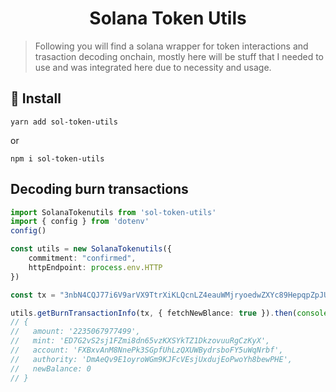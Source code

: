 <h1 style="text-align: center">
    Solana Token Utils
</h1>

> Following you will find a solana wrapper for token interactions and trasaction decoding onchain, mostly here will be stuff that I needed to use and was integrated here due to necessity and usage.

## 👷 Install

`yarn add sol-token-utils`

or

`npm i sol-token-utils`

## Decoding burn transactions

```ts
import SolanaTokenutils from 'sol-token-utils'
import { config } from 'dotenv'
config()

const utils = new SolanaTokenutils({
    commitment: "confirmed",
    httpEndpoint: process.env.HTTP
})

const tx = "3nbN4CQJ77i6V9arVX9TtrXiKLQcnLZ4eauWMjryoedwZXYc89HepqpZpJUmkzsS8CZTMbnNncWDZZVtWF84tgqf"

utils.getBurnTransactionInfo(tx, { fetchNewBlance: true }).then(console.log)
// {
//   amount: '2235067977499',
//   mint: 'ED7G2vS2sj1FZmi8dn65vzKXSYkTZ1DkzovuuRgCzKyX',
//   account: 'FXBxvAnM8NnePk3SGpfUhLzQXUWBydrsboFY5uWqNrbf',
//   authority: 'DmAeQv9E1oyroWGm9KJFcVEsjUxdujEoPwoYh8bewPHE',
//   newBalance: 0
// }
```